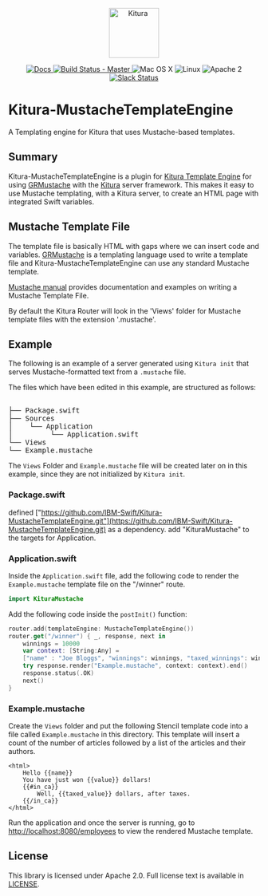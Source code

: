 <p align="center">
<a href="http://kitura.io/">
<img src="https://raw.githubusercontent.com/IBM-Swift/Kitura/master/Sources/Kitura/resources/kitura-bird.svg?sanitize=true" height="100" alt="Kitura">
</a>
</p>


<p align="center">
<a href="http://www.kitura.io/">
<img src="https://img.shields.io/badge/docs-kitura.io-1FBCE4.svg" alt="Docs">
</a>
<a href="https://travis-ci.org/IBM-Swift/Kitura-StencilTemplateEngine">
<img src="https://travis-ci.org/IBM-Swift/Kitura-StencilTemplateEngine.svg?branch=master" alt="Build Status - Master">
</a>
<img src="https://img.shields.io/badge/os-Mac%20OS%20X-green.svg?style=flat" alt="Mac OS X">
<img src="https://img.shields.io/badge/os-linux-green.svg?style=flat" alt="Linux">
<img src="https://img.shields.io/badge/license-Apache2-blue.svg?style=flat" alt="Apache 2">
<a href="http://swift-at-ibm-slack.mybluemix.net/">
<img src="http://swift-at-ibm-slack.mybluemix.net/badge.svg" alt="Slack Status">
</a>
</p>

# Kitura-MustacheTemplateEngine
A Templating engine for Kitura that uses Mustache-based templates.

## Summary
Kitura-MustacheTemplateEngine is a plugin for [Kitura Template Engine](https://github.com/IBM-Swift/Kitura-TemplateEngine.git) for using [GRMustache](https://github.com/IBM-Swift/GRMustache.swift.git) with the [Kitura](https://github.com/IBM-Swift/Kitura) server framework. This makes it easy to use Mustache templating, with a Kitura server, to create an HTML page with integrated Swift variables.

## Mustache Template File
The template file is basically HTML with gaps where we can insert code and variables. [GRMustache](https://github.com/IBM-Swift/GRMustache.swift.git) is a templating language used to write a template file and Kitura-MustacheTemplateEngine can use any standard Mustache template.

[Mustache manual](https://mustache.github.io/mustache.5.html) provides documentation and examples on writing a Mustache Template File.

By default the Kitura Router will look in the 'Views' folder for Mustache template files with the extension '.mustache'.


## Example
The following is an example of a server generated using `Kitura init` that serves Mustache-formatted text from a `.mustache` file.

The files which have been edited in this example, are structured as follows:

<pre>
<ServerRepository>
├── Package.swift
├── Sources
│    └── Application
│         └── Application.swift
└── Views
└── Example.mustache
</pre>

The `Views` Folder and `Example.mustache` file will be created later on in this example, since they are not initialized by `Kitura init`.

### Package.swift
defined ["https://github.com/IBM-Swift/Kitura-MustacheTemplateEngine.git"](https://github.com/IBM-Swift/Kitura-MustacheTemplateEngine.git)  as a dependency.
add "KituraMustache" to the targets for Application.

### Application.swift
Inside the `Application.swift` file, add the following code to render the `Example.mustache` template file on the "/winner" route.

```swift
import KituraMustache
```

Add the following code inside the `postInit()` function:

```swift
router.add(templateEngine: MustacheTemplateEngine())
router.get("/winner") { _, response, next in
    winnings = 10000
    var context: [String:Any] =
    ["name" : "Joe Bloggs", "winnings": winnings, "taxed_winnings": winnings * 0.6, "taxable" : true]
    try response.render("Example.mustache", context: context).end()
    response.status(.OK)
    next()
}
```

### Example.mustache
Create the `Views` folder and put the following Stencil template code into a file called `Example.mustache` in this directory. This template will insert a count of the number of articles followed by a list of the articles and their authors.

```
<html>
    Hello {{name}}
    You have just won {{value}} dollars!
    {{#in_ca}}
        Well, {{taxed_value}} dollars, after taxes.
    {{/in_ca}}
</html>
```

Run the application and once the server is running, go to [http://localhost:8080/employees](http://localhost:8080/employees) to view the rendered Mustache template.

## License
This library is licensed under Apache 2.0. Full license text is available in [LICENSE](LICENSE.txt).

